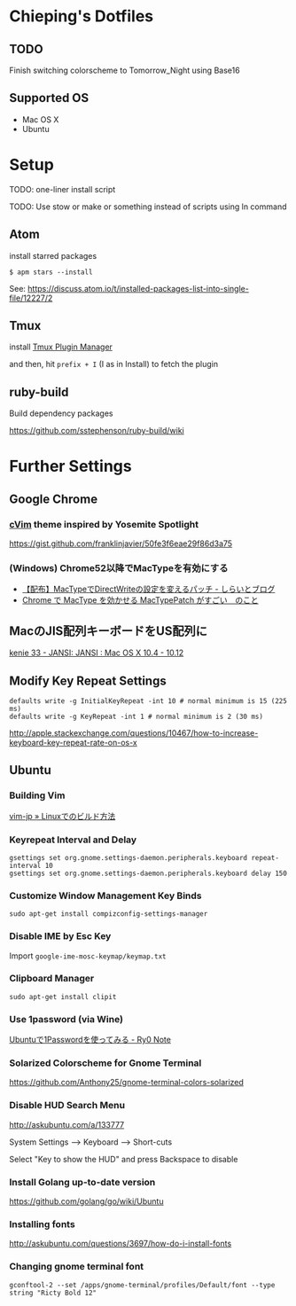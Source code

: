 # Chieping's Dotfiles

## TODO

Finish switching colorscheme to Tomorrow_Night using Base16

## Supported OS

- Mac OS X
- Ubuntu

# Setup

TODO: one-liner install script

TODO: Use stow or make or something instead of scripts using ln command

## Atom

install starred packages
```
$ apm stars --install
```

See: https://discuss.atom.io/t/installed-packages-list-into-single-file/12227/2

## Tmux

install [Tmux Plugin Manager](https://github.com/tmux-plugins/tpm)

and then, hit `prefix + I` (I as in Install) to fetch the plugin

## ruby-build

Build dependency packages

https://github.com/sstephenson/ruby-build/wiki

# Further Settings

## Google Chrome

### [cVim](https://github.com/1995eaton/chromium-vim) theme inspired by Yosemite Spotlight

https://gist.github.com/franklinjavier/50fe3f6eae29f86d3a75

### (Windows) Chrome52以降でMacTypeを有効にする

- [【配布】MacTypeでDirectWriteの設定を変えるパッチ - しらいとブログ](http://silight.hatenablog.jp/entry/MacTypePatch)
- [Chrome で MacType を効かせる MacTypePatch がすごい　のこと](http://uwagakisimasuka.blog.fc2.com/blog-entry-4781.html)

## MacのJIS配列キーボードをUS配列に

[kenie 33 - JANSI: JANSI : Mac OS X 10.4 - 10.12](http://kenie33-jansi.blogspot.jp/p/mac-os-x-104-107-jisascii.html)

## Modify Key Repeat Settings

```
defaults write -g InitialKeyRepeat -int 10 # normal minimum is 15 (225 ms)
defaults write -g KeyRepeat -int 1 # normal minimum is 2 (30 ms)
```

http://apple.stackexchange.com/questions/10467/how-to-increase-keyboard-key-repeat-rate-on-os-x

## Ubuntu

### Building Vim

[vim-jp » Linuxでのビルド方法](http://vim-jp.org/docs/build_linux.html)

### Keyrepeat Interval and Delay

```
gsettings set org.gnome.settings-daemon.peripherals.keyboard repeat-interval 10
gsettings set org.gnome.settings-daemon.peripherals.keyboard delay 150
```

### Customize Window Management Key Binds

```
sudo apt-get install compizconfig-settings-manager
```

### Disable IME by Esc Key

Import `google-ime-mosc-keymap/keymap.txt`

### Clipboard Manager

```
sudo apt-get install clipit
```

### Use 1password (via Wine)

[Ubuntuで1Passwordを使ってみる - Ry0 Note](http://ry0.github.io/blog/2015/04/12/ubuntu-1password/)

### Solarized Colorscheme for Gnome Terminal

https://github.com/Anthony25/gnome-terminal-colors-solarized

### Disable HUD Search Menu

http://askubuntu.com/a/133777

System Settings --> Keyboard --> Short-cuts

Select "Key to show the HUD" and press Backspace to disable

### Install Golang up-to-date version

https://github.com/golang/go/wiki/Ubuntu

### Installing fonts

http://askubuntu.com/questions/3697/how-do-i-install-fonts

### Changing gnome terminal font

```
gconftool-2 --set /apps/gnome-terminal/profiles/Default/font --type string "Ricty Bold 12"
```
